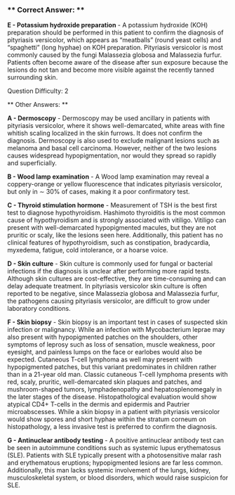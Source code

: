 ### ** Correct Answer: **

**E - Potassium hydroxide preparation** - A potassium hydroxide (KOH) preparation should be performed in this patient to confirm the diagnosis of pityriasis versicolor, which appears as “meatballs” (round yeast cells) and “spaghetti” (long hyphae) on KOH preparation. Pityriasis versicolor is most commonly caused by the fungi Malassezia globosa and Malassezia furfur. Patients often become aware of the disease after sun exposure because the lesions do not tan and become more visible against the recently tanned surrounding skin.

Question Difficulty: 2

** Other Answers: **

**A - Dermoscopy** - Dermoscopy may be used ancillary in patients with pityriasis versicolor, where it shows well-demarcated, white areas with fine whitish scaling localized in the skin furrows. It does not confirm the diagnosis. Dermoscopy is also used to exclude malignant lesions such as melanoma and basal cell carcinoma. However, neither of the two lesions causes widespread hypopigmentation, nor would they spread so rapidly and superficially.

**B - Wood lamp examination** - A Wood lamp examination may reveal a coppery-orange or yellow fluorescence that indicates pityriasis versicolor, but only in ∼ 30% of cases, making it a poor confirmatory test.

**C - Thyroid stimulation hormone** - Measurement of TSH is the best first test to diagnose hypothyroidism. Hashimoto thyroiditis is the most common cause of hypothyroidism and is strongly associated with vitiligo. Vitiligo can present with well-demarcated hypopigmented macules, but they are not pruritic or scaly, like the lesions seen here. Additionally, this patient has no clinical features of hypothyroidism, such as constipation, bradycardia, myxedema, fatigue, cold intolerance, or a hoarse voice.

**D - Skin culture** - Skin culture is commonly used for fungal or bacterial infections if the diagnosis is unclear after performing more rapid tests. Although skin cultures are cost-effective, they are time-consuming and can delay adequate treatment. In pityriasis versicolor skin culture is often reported to be negative, since Malassezia globosa and Malassezia furfur, the pathogens causing pityriasis versicolor, are difficult to grow under laboratory conditions.

**F - Skin biopsy** - Skin biopsy is an important test in cases of suspected skin infection or malignancy. While an infection with Mycobacterium leprae may also present with hypopigmented patches on the shoulders, other symptoms of leprosy such as loss of sensation, muscle weakness, poor eyesight, and painless lumps on the face or earlobes would also be expected. Cutaneous T-cell lymphoma as well may present with hypopigmented patches, but this variant predominates in children rather than in a 21-year old man. Classic cutaneous T-cell lymphoma presents with red, scaly, pruritic, well-demarcated skin plaques and patches, and mushroom-shaped tumors, lymphadenopathy and hepatosplenomegaly in the later stages of the disease. Histopathological evaluation would show atypical CD4+ T-cells in the dermis and epidermis and Pautrier microabscesses. While a skin biopsy in a patient with pityriasis versicolor would show spores and short hyphae within the stratum corneum on histopathology, a less invasive test is preferred to confirm the diagnosis.

**G - Antinuclear antibody testing** - A positive antinuclear antibody test can be seen in autoimmune conditions such as systemic lupus erythematosus (SLE). Patients with SLE typically present with a photosensitive malar rash and erythematous eruptions; hypopigmented lesions are far less common. Additionally, this man lacks systemic involvement of the lungs, kidney, musculoskeletal system, or blood disorders, which would raise suspicion for SLE.

